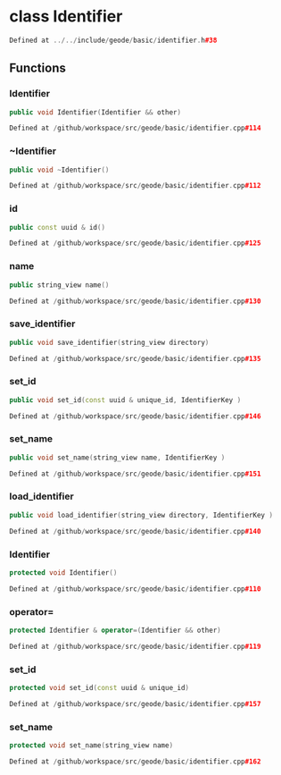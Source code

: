 # class Identifier

```cpp
Defined at ../../include/geode/basic/identifier.h#38
```

## Functions

### Identifier

```cpp
public void Identifier(Identifier && other)
```

```cpp
Defined at /github/workspace/src/geode/basic/identifier.cpp#114
```

### ~Identifier

```cpp
public void ~Identifier()
```

```cpp
Defined at /github/workspace/src/geode/basic/identifier.cpp#112
```

### id

```cpp
public const uuid & id()
```

```cpp
Defined at /github/workspace/src/geode/basic/identifier.cpp#125
```

### name

```cpp
public string_view name()
```

```cpp
Defined at /github/workspace/src/geode/basic/identifier.cpp#130
```

### save_identifier

```cpp
public void save_identifier(string_view directory)
```

```cpp
Defined at /github/workspace/src/geode/basic/identifier.cpp#135
```

### set_id

```cpp
public void set_id(const uuid & unique_id, IdentifierKey )
```

```cpp
Defined at /github/workspace/src/geode/basic/identifier.cpp#146
```

### set_name

```cpp
public void set_name(string_view name, IdentifierKey )
```

```cpp
Defined at /github/workspace/src/geode/basic/identifier.cpp#151
```

### load_identifier

```cpp
public void load_identifier(string_view directory, IdentifierKey )
```

```cpp
Defined at /github/workspace/src/geode/basic/identifier.cpp#140
```

### Identifier

```cpp
protected void Identifier()
```

```cpp
Defined at /github/workspace/src/geode/basic/identifier.cpp#110
```

### operator=

```cpp
protected Identifier & operator=(Identifier && other)
```

```cpp
Defined at /github/workspace/src/geode/basic/identifier.cpp#119
```

### set_id

```cpp
protected void set_id(const uuid & unique_id)
```

```cpp
Defined at /github/workspace/src/geode/basic/identifier.cpp#157
```

### set_name

```cpp
protected void set_name(string_view name)
```

```cpp
Defined at /github/workspace/src/geode/basic/identifier.cpp#162
```



